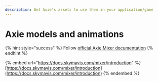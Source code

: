 ```yaml
---
description: Get Axie's assets to use them in your application/game
---
```


# Axie models and animations



{% hint style="success" %}
Follow [official Axie Mixer documentation](https://docs.skymavis.com/mixer/introduction)
{% endhint %}

{% embed url="https://docs.skymavis.com/mixer/introduction" %}
[https://docs.skymavis.com/mixer/introduction](https://docs.skymavis.com/mixer/introduction)
{% endembed %}
